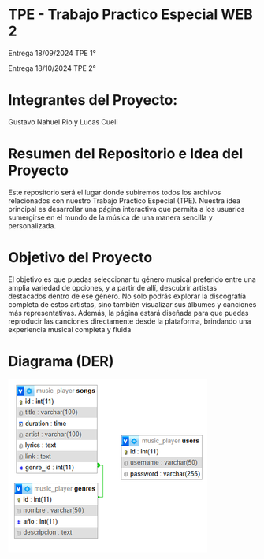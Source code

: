 # TPE - Trabajo Practico Especial WEB 2 

Entrega 18/09/2024 TPE 1°

Entrega 18/10/2024 TPE 2°

# Integrantes del Proyecto: 

Gustavo Nahuel Rio y Lucas Cueli

# Resumen del Repositorio e Idea del Proyecto
Este repositorio será el lugar donde subiremos todos los archivos relacionados con nuestro Trabajo Práctico Especial (TPE). Nuestra idea principal es desarrollar una página interactiva que permita a los usuarios sumergirse en el mundo de la música de una manera sencilla y personalizada.

# Objetivo del Proyecto
El objetivo es que puedas seleccionar tu género musical preferido entre una amplia variedad de opciones, y a partir de allí, descubrir artistas destacados dentro de ese género. No solo podrás explorar la discografía completa de estos artistas, sino también visualizar sus álbumes y canciones más representativas. Además, la página estará diseñada para que puedas reproducir las canciones directamente desde la plataforma, brindando una experiencia musical completa y fluida

# Diagrama (DER)
![Diagrama(TPE)](https://github.com/gustavorio/web-2-para-tp-especial/blob/main/diagrama%20web%202(dragon%20music).png)
